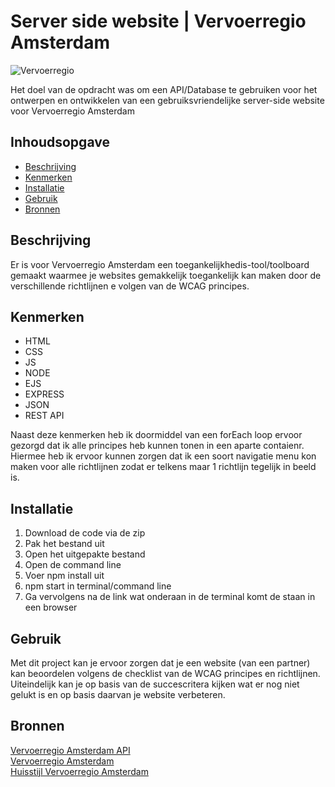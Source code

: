 # Server side website | Vervoerregio Amsterdam

![Vervoerregio](https://user-images.githubusercontent.com/112856287/225363093-c91969be-c031-44b5-a36c-c1d89bee750a.png)

Het doel van de opdracht was om een API/Database te gebruiken voor het ontwerpen en ontwikkelen van een gebruiksvriendelijke server-side website voor Vervoerregio Amsterdam

## Inhoudsopgave

  * [Beschrijving](#beschrijving)
  * [Kenmerken](#kenmerken)
  * [Installatie](#installatie)
  * [Gebruik](#gebruik)
  * [Bronnen](#bronnen)
  
## Beschrijving

Er is voor Vervoerregio Amsterdam een toegankelijkhedis-tool/toolboard gemaakt waarmee je websites gemakkelijk toegankelijk kan maken door de verschillende richtlijnen e volgen van de WCAG principes.

## Kenmerken

  * HTML
  * CSS
  * JS
  * NODE
  * EJS
  * EXPRESS
  * JSON
  * REST API  
  
Naast deze kenmerken heb ik doormiddel van een forEach loop ervoor gezorgd dat ik alle principes heb kunnen tonen in een aparte contaienr. Hiermee heb ik ervoor kunnen zorgen dat ik een soort navigatie menu kon maken voor alle richtlijnen zodat er telkens maar 1 richtlijn tegelijk in beeld is. 

## Installatie

 1. Download de code via de zip
 2. Pak het bestand uit
 3. Open het uitgepakte bestand
 4. Open de command line
 5. Voer npm install uit
 6. npm start in terminal/command line
 7. Ga vervolgens na de link wat onderaan in de terminal komt de staan in een browser
## Gebruik

Met dit project kan je ervoor zorgen dat je een website (van een partner) kan beoordelen volgens de checklist van de WCAG principes en richtlijnen. Uiteindelijk kan je op basis van de succescritera kijken wat er nog niet gelukt is en op basis daarvan je website verbeteren. 

## Bronnen

[Vervoerregio Amsterdam API](https://api.vervoerregio-amsterdam.fdnd.nl/docs) <br>
[Vervoerregio Amsterdam](https://vervoerregio.nl/) <br>
[Huisstijl Vervoerregio Amsterdam](https://github.com/fdnd-agency/vervoerregio-amsterdam/blob/main/Vervoerregio%20Handboek_Huisstijl%202021.pdf)
